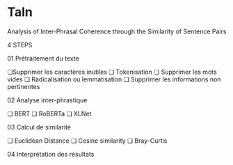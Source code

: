 # Taln
 Analysis of Inter-Phrasal Coherence through the Similarity of Sentence Pairs
 
4 STEPS

01 Prétraitement du texte

❏Supprimer les caractères inutiles
❏ Tokenisation
❏ Supprimer les mots vides
❏ Radicalisation ou lemmatisation
❏ Supprimer les informations non pertinentes

02 Analyse inter-phrastique

❏ BERT
❏ RoBERTa
❏ XLNet

03 Calcul de similarité

❏ Euclidean Distance
❏ Cosine similarity
❏ Bray-Curtis

04 Interprétation des résultats
